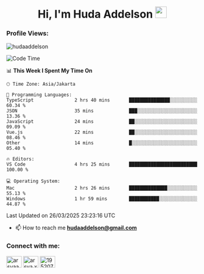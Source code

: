 <h1 align="center">Hi, I'm Huda Addelson 
  <img src="https://media.giphy.com/media/hvRJCLFzcasrR4ia7z/giphy.gif" width="30px"/>
</h1>

<p align="left"> <h3>Profile Views:</h3> <img src="https://komarev.com/ghpvc/?username=huda-addelson&label=Profile%20views&color=0e75b6&style=flat" alt="hudaaddelson" /> </p>

<!--START_SECTION:waka-->
![Code Time](http://img.shields.io/badge/Code%20Time-213%20hrs%2021%20mins-blue)

📊 **This Week I Spent My Time On** 

```text
🕑︎ Time Zone: Asia/Jakarta

💬 Programming Languages: 
TypeScript               2 hrs 40 mins       ███████████████░░░░░░░░░░   60.34 % 
JSON                     35 mins             ███░░░░░░░░░░░░░░░░░░░░░░   13.36 % 
JavaScript               24 mins             ██░░░░░░░░░░░░░░░░░░░░░░░   09.09 % 
Vue.js                   22 mins             ██░░░░░░░░░░░░░░░░░░░░░░░   08.46 % 
Other                    14 mins             █░░░░░░░░░░░░░░░░░░░░░░░░   05.40 % 

🔥 Editors: 
VS Code                  4 hrs 25 mins       █████████████████████████   100.00 % 

💻 Operating System: 
Mac                      2 hrs 26 mins       ██████████████░░░░░░░░░░░   55.13 % 
Windows                  1 hr 59 mins        ███████████░░░░░░░░░░░░░░   44.87 % 
```


 Last Updated on 26/03/2025 23:23:16 UTC
<!--END_SECTION:waka-->

- 📫 How to reach me **hudaaddelson@gmail.com**

<h3 align="left">Connect with me:</h3>
<p align="left">
<a href="https://www.linkedin.com/in/muhammad-khoirul-huda-559006139/" target="blank"><img align="center" src="https://raw.githubusercontent.com/rahuldkjain/github-profile-readme-generator/master/src/images/icons/Social/linked-in-alt.svg" alt="arsyaadi" height="30" width="40" /></a>
<a href="https://fb.com/khoirul.huda.35513" target="blank"><img align="center" src="https://raw.githubusercontent.com/rahuldkjain/github-profile-readme-generator/master/src/images/icons/Social/facebook.svg" alt="arsya.xkz" height="30" width="40" /></a>
<a href="https://stackoverflow.com/users/19123792" target="blank"><img align="center" src="https://raw.githubusercontent.com/rahuldkjain/github-profile-readme-generator/master/src/images/icons/Social/stack-overflow.svg" alt="19520749" height="30" width="40" /></a>
</p>
